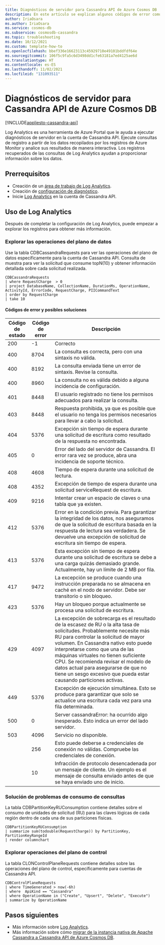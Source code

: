 ```yaml
---
title: Diagnósticos de servidor para Cassandra API de Azure Cosmos DB
description: En este artículo se explican algunos códigos de error comunes en los Cassandra API de Azure Cosmos DB y cómo solucionar problemas con Log Analytics
author: IriaOsara
ms.author: IriaOsara
ms.service: cosmos-db
ms.subservice: cosmosdb-cassandra
ms.topic: troubleshooting
ms.date: 10/12/2021
ms.custom: template-how-to
ms.openlocfilehash: bbef336e16623113c45929710e49101bddfdf64e
ms.sourcegitcommit: 106f5c9fa5c6d3498dd1cfe63181a7ed4125ae6d
ms.translationtype: HT
ms.contentlocale: es-ES
ms.lasthandoff: 11/02/2021
ms.locfileid: "131093511"
---
```

# <a name="server-diagnostics-for-azure-cosmos-db-cassandra-api"></a>Diagnósticos de servidor para Cassandra API de Azure Cosmos DB
[!INCLUDE[appliesto-cassandra-api](../includes/appliesto-cassandra-api.md)]

Log Analytics es una herramienta de Azure Portal que le ayuda a ejecutar diagnósticos de servidor en la cuenta de Cassandra API. Ejecute consultas de registro a partir de los datos recopilados por los registros de Azure Monitor y analice sus resultados de manera interactiva. Los registros recuperados de las consultas de Log Analytics ayudan a proporcionar información sobre los datos.

## <a name="prerequisites"></a>Prerrequisitos

- Creación de un [área de trabajo de Log Analytics](../../azure-monitor/logs/quick-create-workspace.md).
- Creación de [configuración de diagnóstico](../cosmosdb-monitor-resource-logs.md).
- Inicie [Log Analytics](../../azure-monitor/logs/log-analytics-overview.md) en la cuenta de Cassandra API.

## <a name="use-log-analytics"></a>Uso de Log Analytics
Después de completar la configuración de Log Analytics, puede empezar a explorar los registros para obtener más información.

### <a name="explore-data-plane-operations"></a>Explorar las operaciones del plano de datos
Use la tabla CDBCassandraRequests para ver las operaciones del plano de datos específicamente para la cuenta de Cassandra API. Consulta de muestra para ver la solicitud que consume topN(10) y obtener información detallada sobre cada solicitud realizada.

```Kusto
CDBCassandraRequests
| where RequestCharge  > 0
| project DatabaseName, CollectionName, DurationMs, OperationName, ActivityId, ErrorCode, RequestCharge, PIICommandText 
| order by RequestCharge
| take 10
```

#### <a name="error-codes-and-possible-solutions"></a>Códigos de error y posibles soluciones
|Código de estado | Código de error           | Descripción  |
|------------|----------------------|--------------|
| 200 | -1 | Correcto |
| 400 | 8704 | La consulta es correcta, pero con una sintaxis no válida. |
| 400 | 8192 | La consulta enviada tiene un error de sintaxis. Revise la consulta. |
| 400 | 8960 | La consulta no es válida debido a alguna incidencia de configuración. |
| 401 |8448 | El usuario registrado no tiene los permisos adecuados para realizar la consulta. |
| 403 | 8448 | Respuesta prohibida, ya que es posible que el usuario no tenga los permisos necesarios para llevar a cabo la solicitud. |
| 404 | 5376 | Excepción sin tiempo de espera durante una solicitud de escritura como resultado de la respuesta no encontrada. |
| 405 | 0 | Error del lado del servidor de Cassandra. El error rara vez se produce, abra una incidencia de soporte técnico. |
| 408 | 4608 | Tiempo de espera durante una solicitud de lectura. |
| 408 | 4352 | Excepción de tiempo de espera durante una solicitud serviceRequest de escritura. |
| 409 | 9216 | Intentar crear un espacio de claves o una tabla que ya existen. |
| 412 | 5376 | Error en la condición previa. Para garantizar la integridad de los datos, nos aseguramos de que la solicitud de escritura basada en la respuesta de lectura sea verdadera. Se devuelve una excepción de solicitud de escritura sin tiempo de espera. |
| 413 | 5376 | Esta excepción sin tiempo de espera durante una solicitud de escritura se debe a una carga quizás demasiado grande. Actualmente, hay un límite de 2 MB por fila. |
| 417 | 9472 | La excepción se produce cuando una instrucción preparada no se almacena en caché en el nodo de servidor. Debe ser transitorio o sin bloqueo. |
| 423 | 5376 | Hay un bloqueo porque actualmente se procesa una solicitud de escritura. |
| 429 | 4097| La excepción de sobrecarga es el resultado de la escasez de RU o la alta tasa de solicitudes. Probablemente necesite más RU para controlar la solicitud de mayor volumen. En Cassandra nativo esto puede interpretarse como que una de las máquinas virtuales no tienen suficiente CPU. Se recomienda revisar el modelo de datos actual para asegurarse de que no tiene un sesgo excesivo que pueda estar causando particiones activas. |
| 449 | 5376 | Excepción de ejecución simultánea. Esto se produce para garantizar que solo se actualice una escritura cada vez para una fila determinada. |
| 500 | 0 | Server cassandraError: ha ocurrido algo inesperado. Esto indica un error del lado servidor. |
| 503 | 4096 | Servicio no disponible. |
|   | 256 | Esto puede deberse a credenciales de conexión no válidas. Compruebe las credenciales de conexión. |
|   | 10 | Infracción de protocolo desencadenada por un mensaje de cliente. Un ejemplo es el mensaje de consulta enviado antes de que se haya enviado uno de inicio. |

### <a name="troubleshoot-query-consumption"></a>Solución de problemas de consumo de consultas
La tabla CDBPartitionKeyRUConsumption contiene detalles sobre el consumo de unidades de solicitud (RU) para las claves lógicas de cada región dentro de cada una de sus particiones físicas.

```Kusto
CDBPartitionKeyRUConsumption 
| summarize sum(todouble(RequestCharge)) by PartitionKey, PartitionKeyRangeId
| render columnchart
 ```

### <a name="explore-control-plane-operations"></a>Explorar operaciones del plano de control
La tabla CLONControlPlaneRequests contiene detalles sobre las operaciones del plano de control, específicamente para cuentas de Cassandra API. 

```Kusto
CDBControlPlaneRequests
| where TimeGenerated > now(-6h)
| where  ApiKind == "Cassandra"
| where OperationName in ("Create", "Upsert", "Delete", "Execute")
| summarize by OperationName
 ```

## <a name="next-steps"></a>Pasos siguientes

- Más información sobre [Log Analytics](../../azure-monitor/logs/log-analytics-tutorial.md).
- Más información sobre cómo [migrar de la instancia nativa de Apache Cassandra a Cassandra API de Azure Cosmos DB](migrate-data-databricks.md).